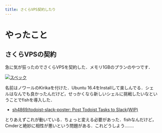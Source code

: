 ```yaml
---
title: さくらVPS契約したり
---
```


# やったこと

## さくらVPSの契約

急に気が狂ったのでさくらVPSを契約した．メモリ1GBのプランのやつです．

[![スペック](https://i.gyazo.com/d8348d9d261689455026ade44a8e5def.png)](https://gyazo.com/d8348d9d261689455026ade44a8e5def)

名前はノワールのKirikaを付けた．Ubuntu 16.4をInstallして楽しんでる．シェルはなんでも良かったんだけど，せっかくなら新しいシェルに挑戦したいなということでfishを導入した．

* [sh4869/todoist\-slack\-poster: Post Todoist Tasks to Slack\(WIP\)](https://github.com/sh4869/todoist-slack-poster)

とりあえずこれが動いている．ちょっと変える必要があった．fishなんだけど，Cmderと絶妙に相性が悪いという問題がある．これどうしよう……．
